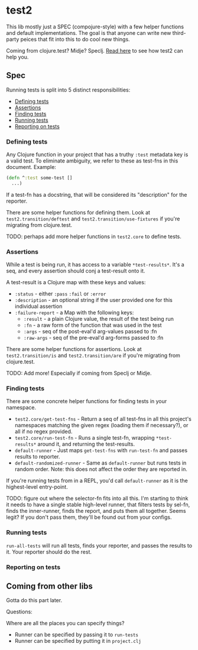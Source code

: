 # test2

This lib mostly just a SPEC (compojure-style) with a few helper functions and default implementations. The goal is that anyone can write new third-party peices that fit into this to do cool new things.

Coming from clojure.test? Midje? Speclj. [Read here](#coming-from-other-libs) to see how test2 can help you.

## Spec

Running tests is split into 5 distinct responsibilities:

* [Defining tests](#defining-tests)
* [Assertions](#assertions)
* [Finding tests](#finding-tests)
* [Running tests](#running-tests)
* [Reporting on tests](#reporting-on-tests)

### Defining tests

Any Clojure function in your project that has a truthy `:test` metadata key is a valid test. To eliminate ambiguity, we refer to these as test-fns in this document. Example:

```clojure
(defn ^:test some-test []
  ...)
```

If a test-fn has a docstring, that will be considered its "description" for the reporter.

There are some helper functions for defining them. Look at `test2.transition/deftest` and `test2.transition/use-fixtures` if you're migrating from clojure.test.

TODO: perhaps add more helper functions in `test2.core` to define tests.

### Assertions

While a test is being run, it has access to a variable `*test-results*`. It's a seq, and every assertion should conj a test-result onto it.

A test-result is a Clojure map with these keys and values:

* `:status` - either `:pass` `:fail` or `:error`
* `:description` - an optional string if the user provided one for this individual assertion
* `:failure-report` - a Map with the following keys:
  * `:result` - a plain Clojure value, the result of the test being run
  * `:fn` - a raw form of the function that was used in the test
  * `:args` - seq of the post-eval'd arg-values passed to :fn
  * `:raw-args` - seq of the pre-eval'd arg-forms passed to :fn

There are some helper functions for assertions. Look at `test2.transition/is` and `test2.transition/are` if you're migrating from clojure.test.

TODO: Add more! Especially if coming from Speclj or Midje.

### Finding tests

There are some concrete helper functions for finding tests in your namespace.

* `test2.core/get-test-fns` - Return a seq of all test-fns in all this project's namespaces matching the given regex (loading them if necessary?), or all if no regex provided.
* `test2.core/run-test-fn` - Runs a single test-fn, wrapping `*test-results*` around it, and returning the test-results.
* `default-runner` - Just maps `get-test-fns` with `run-test-fn` and passes results to reporter.
* `default-randomized-runner` - Same as `default-runner` but runs tests in random order. Note: this does not affect the order they are reported in.

If you're running tests from in a REPL, you'd call `default-runner` as it is the highest-level entry-point.

TODO: figure out where the selector-fn fits into all this. I'm starting to think it needs to have a single stable high-level runner, that filters tests by sel-fn, finds the inner-runner, finds the report, and puts them all together. Seems legit? If you don't pass them, they'll be found out from your configs.

### Running tests

`run-all-tests` will run all tests, finds your reporter, and passes the results to it. Your reporter should do the rest.

### Reporting on tests


## Coming from other libs

Gotta do this part later.






Questions:

Where are all the places you can specify things?

- Runner can be specified by passing it to `run-tests`
- Runner can be specified by putting it in `project.clj`
